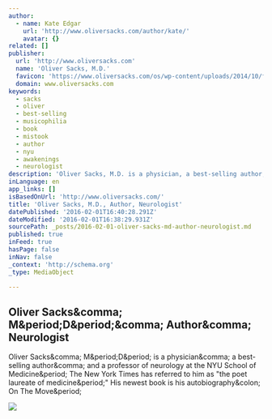 ```yaml
---
author:
  - name: Kate Edgar
    url: 'http://www.oliversacks.com/author/kate/'
    avatar: {}
related: []
publisher:
  url: 'http://www.oliversacks.com'
  name: 'Oliver Sacks, M.D.'
  favicon: 'https://www.oliversacks.com/os/wp-content/uploads/2014/10/favicon.ico'
  domain: www.oliversacks.com
keywords:
  - sacks
  - oliver
  - best-selling
  - musicophilia
  - book
  - mistook
  - author
  - nyu
  - awakenings
  - neurologist
description: 'Oliver Sacks, M.D. is a physician, a best-selling author, and a professor of neurology at the NYU School of Medicine. The New York Times has referred to him as "the poet laureate of medicine." His newest book is his autobiography: On The Move.'
inLanguage: en
app_links: []
isBasedOnUrl: 'http://www.oliversacks.com/'
title: 'Oliver Sacks, M.D., Author, Neurologist'
datePublished: '2016-02-01T16:40:28.291Z'
dateModified: '2016-02-01T16:38:29.931Z'
sourcePath: _posts/2016-02-01-oliver-sacks-md-author-neurologist.md
published: true
inFeed: true
hasPage: false
inNav: false
_context: 'http://schema.org'
_type: MediaObject

---
```

<article style=""><h1>Oliver Sacks&amp;comma; M&amp;period;D&amp;period;&amp;comma; Author&amp;comma; Neurologist</h1><p>Oliver Sacks&amp;comma; M&amp;period;D&amp;period; is a physician&amp;comma; a best-selling author&amp;comma; and a professor of neurology at the NYU School of Medicine&amp;period; The New York Times has referred to him as "the poet laureate of medicine&amp;period;" His newest book is his autobiography&amp;colon; On The Move&amp;period;</p><img src="http://www.oliversacks.com/os/wp-content/uploads/2015/04/os-social-2015-home-w-book.jpg" /></article>